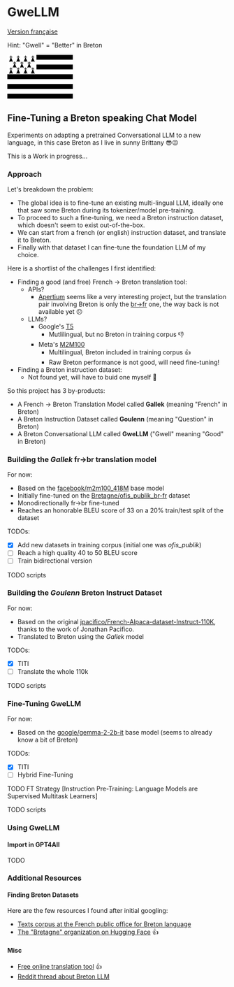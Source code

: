 # GweLLM

[Version française](README-fr.md)

Hint: "Gwell" = "Better" in Breton

![image](gwenadu.png)

## Fine-Tuning a Breton speaking Chat Model

Experiments on adapting a pretrained Conversational LLM to a new language, in this case Breton as I live in sunny Brittany :sunglasses::wink:

This is a Work in progress...

### Approach

Let's breakdown the problem:
* The global idea is to fine-tune an existing multi-lingual LLM, ideally one that saw some Breton during its tokenizer/model pre-training.
* To proceed to such a fine-tuning, we need a Breton instruction dataset, which doesn't seem to exist out-of-the-box.
* We can start from a french (or english) instruction dataset, and translate it to Breton.
* Finally with that dataset I can fine-tune the foundation LLM of my choice. 

Here is a shortlist of the challenges I first identified:
* Finding a good (and free) French -> Breton translation tool:
  * APIs?
    * [Apertium](https://www.apertium.org/) seems like a very interesting project, but the translation pair involving Breton is only the [br->fr](https://www.apertium.org/index.fra.html#?dir=bre-fra&q=Demat) one, the way back is not available yet :confused:
  * LLMs?
    * Google's [T5](https://huggingface.co/google-t5/t5-small)
      * Mutlilingual, but no Breton in training corpus :-1:
    * Meta's [M2M100](https://huggingface.co/facebook/m2m100_418M)
      * Multilingual, Breton included in training corpus :+1:
      * Raw Breton performance is not good, will need fine-tuning!
* Finding a Breton instruction dataset:
  * Not found yet, will have to buid one myself :muscle:

So this project has 3 by-products:
* A French -> Breton Translation Model called **Gallek** (meaning "French" in Breton)
* A Breton Instruction Dataset called **Goulenn** (meaning "Question" in Breton)
* A Breton Conversational LLM called **GweLLM** ("Gwell" meaning "Good" in Breton)

### Building the _Gallek_ fr->br translation model

For now:
* Based on the [facebook/m2m100_418M](https://huggingface.co/facebook/m2m100_418M) base model
* Initially fine-tuned on the [Bretagne/ofis_publik_br-fr](https://huggingface.co/datasets/Bretagne/ofis_publik_br-fr) dataset
* Monodirectionally fr->br fine-tuned
* Reaches an honorable BLEU score of 33 on a 20% train/test split of the dataset

TODOs:
- [x] Add new datasets in training corpus (initial one was *ofis_publik*)
- [ ] Reach a high quality 40 to 50 BLEU score
- [ ] Train bidirectional version

TODO scripts

### Building the _Goulenn_ Breton Instruct Dataset

For now:
* Based on the original [jpacifico/French-Alpaca-dataset-Instruct-110K](https://huggingface.co/datasets/jpacifico/French-Alpaca-dataset-Instruct-110K?row=9), thanks to the work of Jonathan Pacifico.
* Translated to Breton using the _Gallek_ model

TODOs:
- [x] TITI
- [ ] Translate the whole 110k

TODO scripts

### Fine-Tuning GweLLM

For now:
* Based on the [google/gemma-2-2b-it](https://huggingface.co/google/gemma-2-2b-it) base model (seems to already know a bit of Breton)

TODOs:
- [x] TITI
- [ ] Hybrid Fine-Tuning

TODO FT Strategy
[Instruction Pre-Training: Language Models are Supervised Multitask Learners]

TODO scripts

### Using GweLLM

#### Import in GPT4All

TODO

### Additional Resources

#### Finding Breton Datasets

Here are the few resources I found after initial googling:
* [Texts corpus at the French public office for Breton language](https://niverel.brezhoneg.bzh/fr/corpus/text)
* [The "Bretagne" organization on Hugging Face](https://huggingface.co/Bretagne) :thumbsup:

#### Misc

* [Free online translation tool](https://niverel.brezhoneg.bzh/fr/troer/) :thumbsup:
* [Reddit thread about Breton LLM](https://www.reddit.com/r/Bretagne/comments/1d7389i/modèle_génératif_llm_langue_bretonne)

